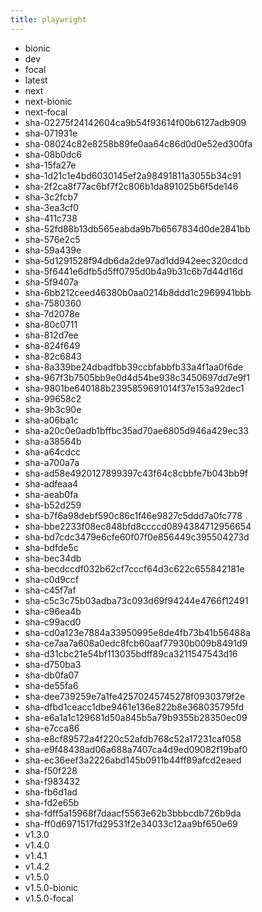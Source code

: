 ```yaml
---
title: playwright
---
```

- bionic
- dev
- focal
- latest
- next
- next-bionic
- next-focal
- sha-02275f24142604ca9b54f93614f00b6127adb909
- sha-071931e
- sha-08024c82e8258b89fe0aa64c86d0d0e52ed300fa
- sha-08b0dc6
- sha-15fa27e
- sha-1d21c1e4bd6030145ef2a98491811a3055b34c91
- sha-2f2ca8f77ac6bf7f2c806b1da891025b6f5de146
- sha-3c2fcb7
- sha-3ea3cf0
- sha-411c738
- sha-52fd88b13db565eabda9b7b6567834d0de2841bb
- sha-576e2c5
- sha-59a439e
- sha-5d1291528f94db6da2de97ad1dd942eec320cdcd
- sha-5f6441e6dfb5d5ff0795d0b4a9b31c6b7d44d16d
- sha-5f9407a
- sha-6bb212ceed46380b0aa0214b8ddd1c2969941bbb
- sha-7580360
- sha-7d2078e
- sha-80c0711
- sha-812d7ee
- sha-824f649
- sha-82c6843
- sha-8a339be24dbadfbb39ccbfabbfb33a4f1aa0f6de
- sha-967f3b7505bb9e0d4d54be938c3450697dd7e9f1
- sha-9801be640188b2395859691014f37e153a92dec1
- sha-99658c2
- sha-9b3c90e
- sha-a06ba1c
- sha-a20c0e0adb1bffbc35ad70ae6805d946a429ec33
- sha-a38564b
- sha-a64cdcc
- sha-a700a7a
- sha-ad58e4920127899397c43f64c8cbbfe7b043bb9f
- sha-adfeaa4
- sha-aeab0fa
- sha-b52d259
- sha-b7f6a98debf590c86c1f46e9827c5ddd7a0fc778
- sha-bbe2233f08ec848bfd8ccccd0894384712956654
- sha-bd7cdc3479e6cfe60f07f0e856449c395504273d
- sha-bdfde5c
- sha-bec34db
- sha-becdccdf032b62cf7cccf64d3c622c655842181e
- sha-c0d9ccf
- sha-c45f7af
- sha-c5c3c75b03adba73c093d69f94244e4766f12491
- sha-c96ea4b
- sha-c99acd0
- sha-cd0a123e7884a33950995e8de4fb73b41b56488a
- sha-ce7aa7a608a0edc8fcb60aaf77930b009b8491d9
- sha-d31cbc21e54bf113035bdff89ca3211547543d16
- sha-d750ba3
- sha-db0fa07
- sha-de55fa6
- sha-dee739259e7a1fe42570245745278f0930379f2e
- sha-dfbd1ceacc1dbe9461e136e822b8e368035795fd
- sha-e6a1a1c129681d50a845b5a79b9355b28350ec09
- sha-e7cca86
- sha-e8cf89572a4f220c52afdb768c52a17231caf058
- sha-e9f48438ad06a688a7407ca4d9ed09082f19baf0
- sha-ec36eef3a2226abd145b0911b44ff89afcd2eaed
- sha-f50f228
- sha-f983432
- sha-fb6d1ad
- sha-fd2e65b
- sha-fdff5a15968f7daacf5563e62b3bbbcdb726b9da
- sha-ff0d6971517fd29531f2e34033c12aa9bf650e69
- v1.3.0
- v1.4.0
- v1.4.1
- v1.4.2
- v1.5.0
- v1.5.0-bionic
- v1.5.0-focal
